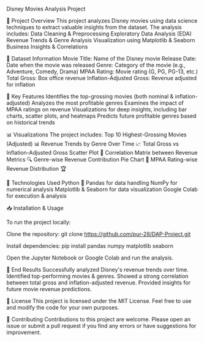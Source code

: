 Disney Movies Analysis Project

📌 Project Overview
This project analyzes Disney movies using data science techniques to extract valuable insights from the dataset. 
The analysis includes:
Data Cleaning & Preprocessing
Exploratory Data Analysis (EDA)
Revenue Trends & Genre Analysis
Visualization using Matplotlib & Seaborn
Business Insights & Correlations


📂 Dataset Information
Movie Title: Name of the Disney movie
Release Date: Date when the movie was released
Genre: Category of the movie (e.g., Adventure, Comedy, Drama)
MPAA Rating: Movie rating (G, PG, PG-13, etc.)
Total Gross: Box office revenue
Inflation-Adjusted Gross: Revenue adjusted for inflation


🚀 Key Features
Identifies the top-grossing movies (both nominal & inflation-adjusted)
Analyzes the most profitable genres
Examines the impact of MPAA ratings on revenue
Visualizations for deep insights, including bar charts, scatter plots, and heatmaps
Predicts future profitable genres based on historical trends


📊 Visualizations
The project includes:
Top 10 Highest-Grossing Movies (Adjusted) 📊
Revenue Trends by Genre Over Time 📈
Total Gross vs Inflation-Adjusted Gross Scatter Plot 🎯
Correlation Matrix between Revenue Metrics 🔍
Genre-wise Revenue Contribution Pie Chart 🥧
MPAA Rating-wise Revenue Distribution 🏆


🔧 Technologies Used
Python 🐍
Pandas for data handling
NumPy for numerical analysis
Matplotlib & Seaborn for data visualization
Google Colab for execution & analysis


📥 Installation & Usage

To run the project locally:

Clone the repository:
git clone https://github.com/pur-28/DAP-Project.git

Install dependencies:
pip install pandas numpy matplotlib seaborn

Open the Jupyter Notebook or Google Colab and run the analysis.


📌 End Results
Successfully analyzed Disney's revenue trends over time.
Identified top-performing movies & genres.
Showed a strong correlation between total gross and inflation-adjusted revenue.
Provided insights for future movie revenue predictions.


📜 License
This project is licensed under the MIT License. Feel free to use and modify the code for your own purposes.


🤝 Contributing
Contributions to this project are welcome. Please open an issue or submit a pull request if you find any errors or have suggestions for improvement.
